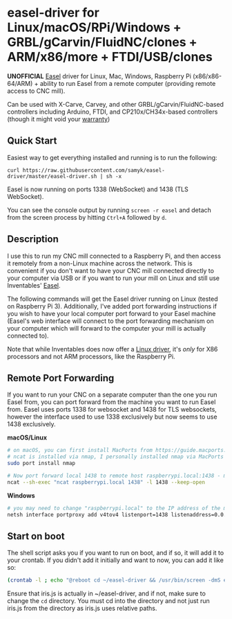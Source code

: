 # easel-driver for Linux/macOS/RPi/Windows + GRBL/gCarvin/FluidNC/clones + ARM/x86/more + FTDI/USB/clones

**UNOFFICIAL** [Easel](https://www.inventables.com/technologies/easel) driver for Linux, Mac, Windows, Raspberry Pi (x86/x86-64/ARM) + ability to run Easel from a remote computer (providing remote access to CNC mill).

Can be used with X-Carve, Carvey, and other GRBL/gCarvin/FluidNC-based controllers including Arduino, FTDI, and CP210x/CH34x-based controllers (though it might void your [warranty](http://carvey-instructions.inventables.com/warranty/CarveyLimitedWarranty11.18.16.pdf))

## Quick Start

Easiest way to get everything installed and running is to run the following:

`curl https://raw.githubusercontent.com/samyk/easel-driver/master/easel-driver.sh | sh -x`

Easel is now running on ports 1338 (WebSocket) and 1438 (TLS WebSocket).

You can see the console output by running `screen -r easel` and detach from the screen process by hitting `Ctrl+A` followed by `d`.

## Description

I use this to run my CNC mill connected to a Raspberry Pi, and then access it remotely from a non-Linux machine across the network. This is convenient if you don't want to have your CNC mill connected directly to your computer via USB or if you want to run your mill on Linux and still use Inventables' [Easel](https://www.inventables.com/technologies/easel).

The following commands will get the Easel driver running on Linux (tested on Raspberry Pi 3). Additionally, I've added port forwarding instructions if you wish to have your local computer port forward to your Easel machine (Easel's web interface will connect to the port forwarding mechanism on your computer which will forward to the computer your mill is actually connected to).

Note that while Inventables does now offer a [Linux driver](https://easel.inventables.com/sender_versions/legacy), it's _only_ for X86 processors and not ARM processors, like the Raspberry Pi.


## Remote Port Forwarding

If you want to run your CNC on a separate computer than the one you run Easel from, you can port forward from the machine you want to run Easel from. Easel uses ports 1338 for websocket and 1438 for TLS websockets, however the interface used to use 1338 exclusively but now seems to use 1438 exclusively.

**macOS/Linux**
```sh
# on macOS, you can first install MacPorts from https://guide.macports.org/#installing.macports
# ncat is installed via nmap, I personally installed nmap via MacPorts by running
sudo port install nmap

# Now port forward local 1438 to remote host raspberrypi.local:1438 - may need to adjust raspberrypi.local to your controller's IP/hostname
ncat --sh-exec "ncat raspberrypi.local 1438" -l 1438 --keep-open
```

**Windows**
```sh
# you may need to change "raspberrypi.local" to the IP address of the machine running easel-driver
netsh interface portproxy add v4tov4 listenport=1438 listenaddress=0.0.0.0 connectport=1438 connectaddress=raspberrypi.local
```

## Start on boot

The shell script asks you if you want to run on boot, and if so, it will add it to your crontab. If you didn't add it initially and want to now, you can add it like so:

```sh
(crontab -l ; echo "@reboot cd ~/easel-driver && /usr/bin/screen -dmS easel node iris.js") | crontab
```

Ensure that iris.js is actually in ~/easel-driver, and if not, make sure to change the `cd` directory. You must cd into the directory and not just run iris.js from the directory as iris.js uses relative paths.
